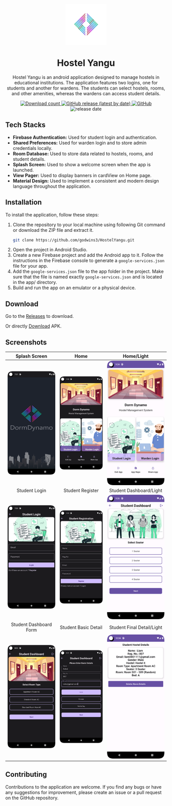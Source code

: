 <p align="center">
  <img src="app/src/main/res/mipmap-xxxhdpi/ic_launcher_foreground.png" align="center" width="128" height="128" />
<p>

<h1 align="center">Hostel Yangu</h1>

<p align="center">
Hostel Yangu is an android application designed to manage hostels in educational institutions. The application features two logins, one for students and another for wardens. The students can select hostels, rooms, and other amenities, whereas the wardens can access student details. 
</p>

<div align="center">
    <a href="https://github.com/deveshp007/hostelyangu/releases">

  <img alt="Download count" src="https://img.shields.io/github/downloads/deveshp007/hostelyangu/total?style=social">
  </a>
      <a href="https://github.com/deveshp007/hostelyangu/releases/latest">
    <img alt="GitHub release (latest by date)" src="https://img.shields.io/github/v/release/deveshp007/hostelyangu?style=social">
  </a>
  <a href="https://github.com/deveshp007/hostelyangu/blob/main/LICENSE.md">
    <img alt="GitHub" src="https://img.shields.io/github/license/deveshp007/hostelyangu?style=social">
  </a>
  <img alt="release date" src="https://img.shields.io/github/release-date/deveshp007/hostelyangu?style=social">
</div>

## Tech Stacks

- <b>Firebase Authentication:</b> Used for student login and authentication.
- <b>Shared Preferences:</b> Used for warden login and to store admin credentials locally.
- <b>Room Database:</b> Used to store data related to hostels, rooms, and student details.
- <b>Splash Screen:</b> Used to show a welcome screen when the app is launched.
- <b>View Pager:</b> Used to display banners in cardView on Home page.
- <b>Material Design:</b> Used to implement a consistent and modern design language throughout the application.

## Installation

To install the application, follow these steps:

1. Clone the repository to your local machine using following Git command or download the ZIP file and extract it.
   ```bash
   git clone https://github.com/godwins3/HostelYangu.git
   ```
2. Open the project in Android Studio.
3. Create a new Firebase project and add the Android app to it. Follow the instructions in the Firebase console to generate a `google-services.json` file for your app.
4. Add the `google-services.json` file to the app folder in the project. Make sure that the file is named exactly `google-services.json` and is located in the app/ directory.
5. Build and run the app on an emulator or a physical device.

## Download

Go to the [Releases](https://github.com/godwins3/HostelYangu/releases) to download.

Or directly [Download](https://github.com/godwins3/HostelYangu/releases/download/v1.0.1/HostelYangu.apk) APK.

## Screenshots

|                   Splash Screen                   |                        Home                        |                      Home/Light                       |
|:-------------------------------------------------:|:--------------------------------------------------:|:-----------------------------------------------------:|
|        ![splash](images/splashScreen.png)         |            ![home](images/homePage.png)            |          ![Home/Light](images/lightHome.png)          |
|                   Student Login                   |                  Student Register                  |                Student Dashboard/Light                |
|     ![StudentLogin](images/studentLogin.png)      |   ![studentRegister](images/studentRegister.png)   | ![studentDashboard](images/studentDashboardLight.png) |
|              Student Dashboard Form               |                Student Basic Detail                |              Student Final Detail/Light               |
|  ![selectRoomType](images/studentDashboardA.png)  |  ![studentRegister](images/studentDashboardB.png)  |      ![studentDetail](images/studentDetails.png)      |

## Contributing

Contributions to the application are welcome. If you find any bugs or have any suggestions for improvement, please create an issue or a pull request on the GitHub repository.